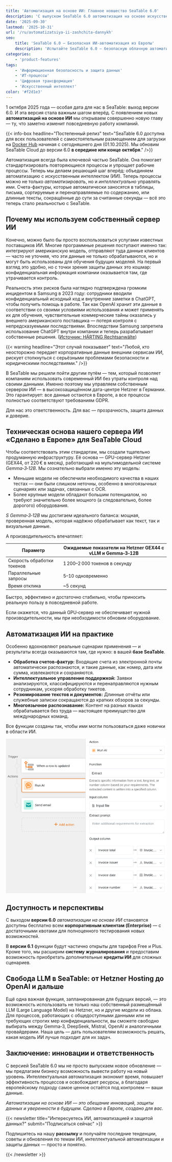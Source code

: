 ```yaml
---
title: 'Автоматизация на основе ИИ: Главное новшество SeaTable 6.0'
description: 'С выпуском SeaTable 6.0 автоматизация на основе искусственного интеллекта выходит в облако. Воспользуйтесь интеллектуальной автоматизацией процессов, полной совместимостью с GDPR и максимальным контролем над данными благодаря нашему собственному серверу ИИ в Германии.'
date: '2025-09-30'
lastmod: '2025-10-31'
url: '/ru/avtomatizatsiya-ii-zashchita-dannykh'
seo:
    title: 'SeaTable 6.0 – Безопасная ИИ‑автоматизация из Европы'
    description: 'Испытайте SeaTable 6.0 — безопасную облачную автоматизацию с ИИ и немецкой защитой данных.'
categories:
    - 'product-features'
tags:
    - 'Информационная безопасность и защита данных'
    - 'ИТ-процессы'
    - 'Цифровая трансформация'
    - 'Искусственный интеллект'
color: '#f2d1e3'
---
```


1 октября 2025 года — особая дата для нас в SeaTable: выход версии 6.0. И эта версия стала важным шагом вперёд. С появлением новых **автоматизаций на основе ИИ** мы открываем совершенно новую главу — ту, что заметно изменит повседневную работу компаний.

{{< info-box headline="Постепенный релиз" text="SeaTable 6.0 доступна для всех пользователей с самостоятельным размещением для загрузки на [Docker Hub](https://hub.docker.com/r/seatable/seatable-enterprise) начиная с сегодняшнего дня (01.10.2025). Мы обновим SeaTable Cloud до версии 6.0 **в середине или конце октября**." />}}

Автоматизация всегда была ключевой частью SeaTable. Она помогает стандартизировать повторяющиеся процессы и упрощает рабочие процессы. Теперь мы делаем решающий шаг вперёд: объединяем автоматизацию с искусственным интеллектом (ИИ). Теперь процессы можно не только _автоматизировать_, но и _интеллектуально_ управлять ими. Счета-фактуры, которые автоматически заносятся в таблицы, письма, сортируемые и перенаправляемые по содержанию, или длинные тексты, сокращённые до сути за считанные секунды — всё это теперь стало реальностью с SeaTable.

## Почему мы используем собственный сервер ИИ

Конечно, можно было бы просто воспользоваться услугами известных поставщиков ИИ. Многие программные решения поступают именно так: интегрируют американскую модель, отправляют туда данные клиентов — часто не уточняя, что эти данные не только обрабатываются, но и могут быть использованы для обучения будущих моделей. На первый взгляд это удобно, но с точки зрения защиты данных это кошмар: конфиденциальная информация компании оказывается там, где утрачивается контроль.

Реальность этих рисков была наглядно подтверждена громким инцидентом в Samsung в 2023 году: сотрудники вводили конфиденциальный исходный код и внутренние заметки в ChatGPT, чтобы получить помощь в работе. Так как OpenAI хранит эти данные в соответствии со своими условиями использования и может применять их для обучения, чувствительные коммерческие тайны оказались у внешнего американского поставщика — потеря контроля с непредсказуемыми последствиями. Впоследствии Samsung запретила использование ChatGPT внутри компании и теперь разрабатывает собственные решения. ([Источник: HÄRTING Rechtsanwälte](https://haerting.de/wissen/samsungs-chatgpt-leak-ki-risiken-im-berufsalltag/))

{{< warning headline="Этот случай показывает" text="Любой, кто неосторожно передает корпоративные данные внешним сервисам ИИ, рискует столкнуться с серьёзными проблемами безопасности и юридическими последствиями." />}}

В SeaTable мы решили пойти другим путём — тем, который позволяет компаниям использовать современный ИИ без утраты контроля над своими данными. Именно поэтому мы управляем собственным сервером ИИ — в высокозащищённом дата-центре Hetzner в Германии. Это гарантирует: все данные остаются в Европе, а все процессы полностью соответствуют требованиям GDPR.

Для нас это ответственность. Для вас — прозрачность, защита данных и доверие.

## Техническая основа нашего сервера ИИ «Сделано в Европе» для SeaTable Cloud

Чтобы соответствовать этим стандартам, мы создали тщательно продуманную инфраструктуру. Её основа — GPU-сервер Hetzner (GEX44, от 220 € в месяц), работающий на мультимодельной системе _Gemma‑3‑12B_. Мы сознательно выбрали именно эту модель:

- Меньшие модели не обеспечили необходимого качества в наших тестах — они были слишком неточны, особенно в многоязычных сценариях или задачах, связанных с OCR.
- Более крупные модели обладают большим потенциалом, но требуют значительно более мощного (а следовательно, более дорогого) оборудования.

_S Gemma‑3‑12B_ мы достигаем идеального баланса: мощная, проверенная модель, которая надёжно обрабатывает как текст, так и визуальные данные.

А производительность впечатляет:

| Параметр                   | Ожидаемые показатели на Hetzner GEX44 с vLLM и Gemma‑3‑12B |
| -------------------------- | ---------------------------------------------------------- |
| Скорость обработки токенов | 1 200–2 000 токенов в секунду                              |
| Параллельные запросы       | 5–10 одновременно                                          |
| Время отклика              | ~5 секунд                                                  |

Быстро, эффективно и достаточно стабильно, чтобы приносить реальную пользу в повседневной работе.

Если окажется, что данный GPU‑сервер не обеспечивает нужной производительности, мы при необходимости обновим оборудование.

## Автоматизация ИИ на практике

Особенно вдохновляют реальные сценарии применения — и результаты всегда оказываются там, где нужно: в вашей **базе SeaTable**.

- **Обработка счетов‑фактур:** Входящие счета из электронной почты автоматически распознаются, и такие данные, как номер, дата или сумма, извлекаются и сохраняются.
- **Интеллектуальное управление поддержкой:** Заявки анализируются, классифицируются и перенаправляются нужным сотрудникам, ускоряя обработку тикетов.
- **Резюмирование текстов и документов:** Длинные отчёты или служебные записки сокращаются до кратких обзоров за секунды.
- **Многоязычное распознавание:** Контент на разных языках обрабатывается без труда — настоящее преимущество для международных команд.

Все функции созданы так, чтобы ими могли пользоваться даже новички в области ИИ.

![Мастер автоматизации с поддержкой ИИ в SeaTable 6.0](ai-automations-in-seatable.png 'Новый мастер автоматизации с функциями ИИ в SeaTable 6.0')

## Доступность и перспективы

С выходом **версии 6.0** _автоматизации на основе ИИ_ становятся доступны бесплатно всем **корпоративным клиентам (Enterprise)** — с достаточными квотами для полноценного тестирования новых возможностей.

В **версии 6.1** функции будут частично открыты для тарифов Free и Plus. Кроме того, мы расширим **систему журналирования** и предоставим возможность приобретать дополнительные **кредиты ИИ** для сложных сценариев.

## Свобода LLM в SeaTable: от Hetzner Hosting до OpenAI и дальше

Ещё одна важная функция, запланированная для будущих версий, — это возможность использовать не только наш собственный размещённый LLM (Large Language Model) на Hetzner, но и другие модели из облака. Для процессов, работающих с общедоступными данными или не требующих строгих мер конфиденциальности, вы сможете свободно выбирать между Gemma‑3, DeepSeek, Mistral, OpenAI и аналогичными провайдерами. Наша цель — дать пользователям возможность решать, какая модель ИИ лучше подходит для их задач.

## Заключение: инновации и ответственность

С версией SeaTable 6.0 мы не просто выпускаем новое обновление — мы предлагаем бизнесу возможность вывести работу на новый уровень. Интеллектуальная автоматизация экономит время, повышает эффективность процессов и освобождает ресурсы, а благодаря европейскому подходу самое ценное остаётся под контролем — ваши данные.

_Автоматизации на основе ИИ — это обещание инноваций, защиты данных и уверенности в будущем. Сделано в Европе, создано для вас._

{{< newsletter title="Интересуетесь ИИ, автоматизацией и защитой данных?" submit="Подписаться сейчас" >}}

Подпишитесь на нашу **рассылку** и получайте последние тенденции, советы и обновления по темам ИИ, интеллектуальной автоматизации и защиты данных — просто и понятно.

{{< /newsletter >}}
